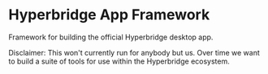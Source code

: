# Hyperbridge App Framework

Framework for building the official Hyperbridge desktop app.

Disclaimer: This won't currently run for anybody but us. Over time we want to build a suite of tools for use within the Hyperbridge ecosystem.
